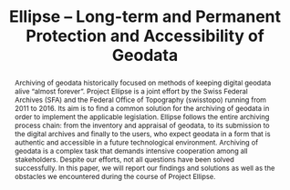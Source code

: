 ---
abstract: 'Archiving of geodata historically focused on methods of keeping digital
  geodata alive “almost forever”. Project Ellipse is a joint effort by the Swiss Federal
  Archives (SFA) and the Federal Office of Topography (swisstopo) running from 2011
  to 2016. Its aim is to find a common solution for the archiving of geodata in order
  to implement the applicable legislation. Ellipse follows the entire archiving process
  chain: from the inventory and appraisal of geodata, to its submission to the digital
  archives and finally to the users, who expect geodata in a form that is authentic
  and accessible in a future technological environment. Archiving of geodata is a
  complex task that demands intensive cooperation among all stakeholders. Despite
  our efforts, not all questions have been solved successfully. In this paper, we
  will report our findings and solutions as well as the obstacles we encountered during
  the course of Project Ellipse.'
creators:
- Ohnesorge, Krystyna W.
- Mast, Alain
- Marciani, Chiara
date: null
document_url: https://services.phaidra.univie.ac.at/api/object/o:503167/download
grand_parent: iPRES
institutions: []
keywords: []
landing_page_url: https://phaidra.univie.ac.at/o:503167
language: eng
layout: publication
license: CC BY-NC-SA 3.0 AT
notes_url: null
parent: iPRES 2016
publication_type: paper
size: 534404
slides_url: null
source_name: iPRES
title: Ellipse – Long-term and Permanent Protection and Accessibility of Geodata
year: 2016
---